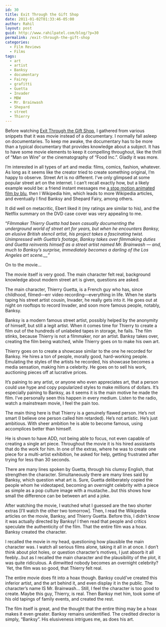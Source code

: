 ```yaml
---
id: 30
title: Exit Through the Gift Shop
date: 2011-01-02T01:33:46-05:00
author: Rahil
layout: post
guid: http://www.rahilpatel.com/blog/?p=30
permalink: /exit-through-the-gift-shop
categories:
  - Film Reviews
  - Films
tags:
  - art
  - artist
  - Banksy
  - documentary
  - Fairey
  - grafitti
  - Guetta
  - Invader
  - MBW
  - Mr. Brainwash
  - Shepard
  - street
  - Thierry
---
```

Before watching <span style="text-decoration: underline;">Exit Through the Gift Shop</span>, I gathered from various snippets that it was movie instead of a documentary. I normally fall asleep on documentaries. To keep me awake, the documentary has to be more than a typical documentary that provides knowledge about a subject. It has to have some movie elements to keep it compelling throughout, like the thrill of “Man on Wire” or the cinematography of “Food Inc.”. Gladly it was more.

I’m interested in all types of art and media: films, comics, fashion, whatever. As long as it seems like the creator tried to create something original, I’m happy to observe. Street Art is no different. I’ve only glimpsed at some popular street art on the internet. I can’t recall exactly how, but a likely example would be: a friend instant messages me [a stop motion animated film by blu](http://www.youtube.com/watch?v=uuGaqLT-gO4), then I Wikipedia him, which leads to more Wikipedia articles, and eventually I find Banksy and Shepard Fairy, among others.

It did well on metacritic, Ebert liked it (my ratings are similar to his), and the Netflix summary on the DVD case cover was very appealing to me.

“_Filmmaker Thierry Guetta had been casually documenting the underground world of street art for years, but when he encounters Banksy, an elusive British stencil artist, his project takes a fascinating twist. Unimpressed with Guetta&#8217;s footage, Banksy takes over filmmaking duties and Guetta reinvents himself as a street artist named Mr. Brainwash &#8212; and, much to Banksy&#8217;s surprise, immediately becomes a darling of the Los Angeles art scene.__”_

On to the movie…

The movie itself is very good. The main character felt real, background knowledge about modern street art is given, questions are asked.

The main character, Thierry Guetta, is a French guy who has, since childhood, filmed—err video recording—everything in life. When he starts taping his street artist cousin, Invader, he really gets into it. He goes out at night on rooftops to record Invader, and soon more famous people, notably, Banksy.

Banksy is a modern famous street artist, possibly helped by the anonymity of himself, but still a legit artist. When it comes time for Thierry to create a film out of the hundreds of unlabeled tapes in storage, he fails. The film stinks, because Thierry is not a filmmaker, nor an artist. Banksy takes over, creating the film being watched, while Thierry goes on to make his own art.

Thierry goes on to create a showcase similar to the one he recorded for Banksy. He hires a ton of people, morally good, hard-working people. Emulating the styles of the artists he recorded, his showcase becomes a media sensation, making him a celebrity. He goes on to sell his work, auctioning pieces off at lucrative prices.

It’s paining to any artist, or anyone who even appreciates art, that a person could use hype and copy popularized styles to make millions of dollars. It’s especially paining to Banksy, as it seems it is the main motive he made the film. I’ve personally seen this happen in every medium. Listen to the radio, watch a mainstream movie, I feel the pain too.

The main thing here is that Thierry is a genuinely flawed person. He’s not smart (I believe one person called him retarded). He’s not artistic. He’s just ambitious. With sheer ambition he is able to become famous, using accomplices better than himself.

He is shown to have ADD, not being able to focus, not even capable of creating a single art piece. Throughout the movie it is his hired assistants that do the work for him. In one of the extras, where he was to create one piece for a multi-artist exhibition, he asked for help, getting frustrated after trying for less than 30 seconds.

There are many lines spoken by Guetta, through his clumsy English, that strengthen the character. Simultaneously there are many lines said by Banksy, which question what art is. Sure, Guetta deliberately copied the people whom he videotaped, becoming an overnight celebrity with a piece as simple as a pop culture image with a mustache…but this shows how small the difference can be between art and a joke.

After watching the movie, I watched what I guessed are the two shorter extras [I’ll watch the other two tomorrow]. Then, I read the Wikipedia articles on the movie, Banksy, and Thierry Guetta. Before this, I didn’t know it was actually directed by Banksy! I then read that people and critics speculate the authenticity of the film. That the entire film was a hoax. Banksy created the character.

I recalled the movie in my head, questioning how plausible the main character was. I watch all serious films alone, taking it all in at once. I don’t think about plot holes, or question character’s motives, I just absorb it all feebly&#8230;but as I recalled the main character and the plausibility of the plot, it was quite ridiculous. A dimwitted nobody becomes an overnight celebrity?  Yet, the film was so good, that Thierry felt real.

The entire movie does fit into a hoax though. Banksy could’ve created this inferior artist, and the art behind it, and even display it in the public. The character’s name IS Mr. Brainwash… Still, I feel the character is too good to create. Maybe this guy, Thierry, is real. Then Banksy met him, took some of his old tapings of family events, and created the rest.

The film itself is great, and the thought that the entire thing may be a hoax makes it even greater. Banksy remains unidentified. The credited director is simply, “Banksy”. His elusiveness intrigues me, as does his art.
